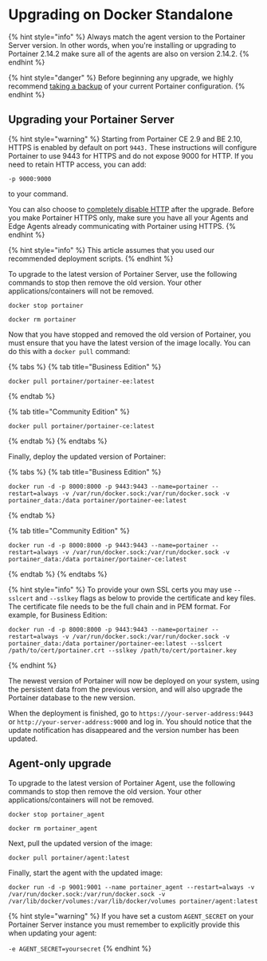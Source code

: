 # Upgrading on Docker Standalone

{% hint style="info" %}
Always match the agent version to the Portainer Server version. In other words, when you're installing or upgrading to Portainer 2.14.2 make sure all of the agents are also on version 2.14.2.
{% endhint %}

{% hint style="danger" %}
Before beginning any upgrade, we highly recommend [taking a backup](../../admin/settings/#backup-portainer) of your current Portainer configuration.
{% endhint %}

## Upgrading your Portainer Server

{% hint style="warning" %}
Starting from Portainer CE 2.9 and BE 2.10, HTTPS is enabled by default on port `9443.` These instructions will configure Portainer to use 9443 for HTTPS and do not expose 9000 for HTTP. If you need to retain HTTP access, you can add:

`-p 9000:9000`

to your command.&#x20;

You can also choose to [completely disable HTTP](../../admin/settings/#force-https-only) after the upgrade. Before you make Portainer HTTPS only, make sure you have all your Agents and Edge Agents already communicating with Portainer using HTTPS.&#x20;
{% endhint %}

{% hint style="info" %}
This article assumes that you used our recommended deployment scripts.
{% endhint %}

To upgrade to the latest version of Portainer Server, use the following commands to stop then remove the old version. Your other applications/containers will not be removed.

```
docker stop portainer
```

```
docker rm portainer
```

Now that you have stopped and removed the old version of Portainer, you must ensure that you have the latest version of the image locally. You can do this with a `docker pull` command:

{% tabs %}
{% tab title="Business Edition" %}
```
docker pull portainer/portainer-ee:latest
```
{% endtab %}

{% tab title="Community Edition" %}
```
docker pull portainer/portainer-ce:latest
```
{% endtab %}
{% endtabs %}

Finally, deploy the updated version of Portainer:

{% tabs %}
{% tab title="Business Edition" %}
```
docker run -d -p 8000:8000 -p 9443:9443 --name=portainer --restart=always -v /var/run/docker.sock:/var/run/docker.sock -v portainer_data:/data portainer/portainer-ee:latest
```
{% endtab %}

{% tab title="Community Edition" %}
```
docker run -d -p 8000:8000 -p 9443:9443 --name=portainer --restart=always -v /var/run/docker.sock:/var/run/docker.sock -v portainer_data:/data portainer/portainer-ce:latest
```
{% endtab %}
{% endtabs %}

{% hint style="info" %}
To provide your own SSL certs you may use `--sslcert` and `--sslkey` flags as below to provide the certificate and key files. The certificate file needs to be the full chain and in PEM format. For example, for Business Edition:

```
docker run -d -p 8000:8000 -p 9443:9443 --name=portainer --restart=always -v /var/run/docker.sock:/var/run/docker.sock -v portainer_data:/data portainer/portainer-ee:latest --sslcert /path/to/cert/portainer.crt --sslkey /path/to/cert/portainer.key
```
{% endhint %}

The newest version of Portainer will now be deployed on your system, using the persistent data from the previous version, and will also upgrade the Portainer database to the new version.

When the deployment is finished, go to `https://your-server-address:9443` or `http://your-server-address:9000` and log in. You should notice that the update notification has disappeared and the version number has been updated.

## Agent-only upgrade

To upgrade to the latest version of Portainer Agent, use the following commands to stop then remove the old version. Your other applications/containers will not be removed.

```
docker stop portainer_agent
```

```
docker rm portainer_agent
```

Next, pull the updated version of the image:

```
docker pull portainer/agent:latest
```

Finally, start the agent with the updated image:

```
docker run -d -p 9001:9001 --name portainer_agent --restart=always -v /var/run/docker.sock:/var/run/docker.sock -v /var/lib/docker/volumes:/var/lib/docker/volumes portainer/agent:latest
```

{% hint style="warning" %}
If you have set a custom `AGENT_SECRET` on your Portainer Server instance you must remember to explicitly provide this when updating your agent:

`-e AGENT_SECRET=yoursecret`
{% endhint %}
